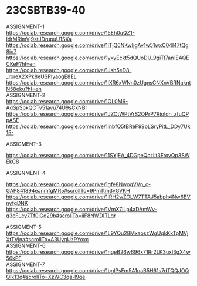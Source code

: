 # 23CSBTB39-40
ASSIGNMENT-1   
https://colab.research.google.com/drive/15Eh0uQZ1-IdrMRimVj9stJDrupuU1SXa
https://colab.research.google.com/drive/1lTjQ6NKwIjgAv1w51wxC04l47tQg8io7
https://colab.research.google.com/drive/1yxyEckt5dQUoDU_9giTt7an1EAQECKeF?hl=en  
https://colab.research.google.com/drive/1Jsh5eD8-_rxreX2XPk8eUSPIyaogE8EL
https://colab.research.google.com/drive/1lXR6xWNn0zUgnsCNXnVBRNakntN58eku?hl=en  
ASSIGNMENT-2   
https://colab.research.google.com/drive/1OL0M6-AdSpSpkQCTv51avu74U9sCxNBr
https://colab.research.google.com/drive/1JZOtWPtVrS2OPrP7RjoIdn_zfuQPpASE
https://colab.research.google.com/drive/1inbfQ5tBReF99pLSryPitL_DDy7Uk15-

ASSIGMENT-3

https://colab.research.google.com/drive/11SYjEA_4DGpeQczIit3FrovQp3SWEkC8

ASSIGNMENT-4

https://colab.research.google.com/drive/1gfe8NwoqVVn_c-GAP841894eJnmfgMR5#scrollTo=9PmTtm3vGVKH
https://colab.research.google.com/drive/1lRH2wZOLW7TTAJ5abph4Nw6BVnyfgDNK  
https://colab.research.google.com/drive/1VmX7lLp4aDAmWv-q3cFLcy7Tf0iGq29b#scrollTo=iiF8NWDITLqr

ASSIGMENT-5  
https://colab.research.google.com/drive/1L9YQu28MxaoszWgUqkKkTpMVjXtTVjna#scrollTo=A3UyqUzPYoxc   
ASSIGNMENT-6  
https://colab.research.google.com/drive/1ngeB26w696x71Rr2LK3uxI3gX4w56kPF  
ASSIGNMENT-7   
https://colab.research.google.com/drive/1bglPsFm5A1paB5H61s7dTQQJOQQlk13q#scrollTo=XzWC3qa-l9qe

